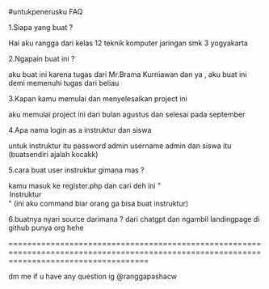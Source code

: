 #untukpenerusku
FAQ

1.Siapa yang buat ?

Hai aku rangga dari kelas 12 teknik komputer jaringan smk 3 yogyakarta 

2.Ngapain buat ini ?

aku buat ini karena tugas dari Mr.Brama Kurniawan dan ya , aku buat ini demi memenuhi tugas dari beliau

3.Kapan kamu memulai dan menyelesaikan project ini

aku memulai project ini dari bulan agustus dan selesai pada september

4.Apa nama login as a instruktur dan siswa

untuk instruktur itu password admin username admin dan siswa itu (buatsendiri ajalah kocakk)

5.cara buat user instruktur gimana mas ?

kamu masuk ke register.php dan cari deh ini   "<option value="Instruktur">Instruktur</option>" (ini aku command biar orang ga bisa buat instruktur)

6.buatnya nyari source darimana ?
dari chatgpt dan ngambil landingpage di github punya org hehe

==========================================================================================================================================

dm me if u have any question  ig @ranggapashacw
